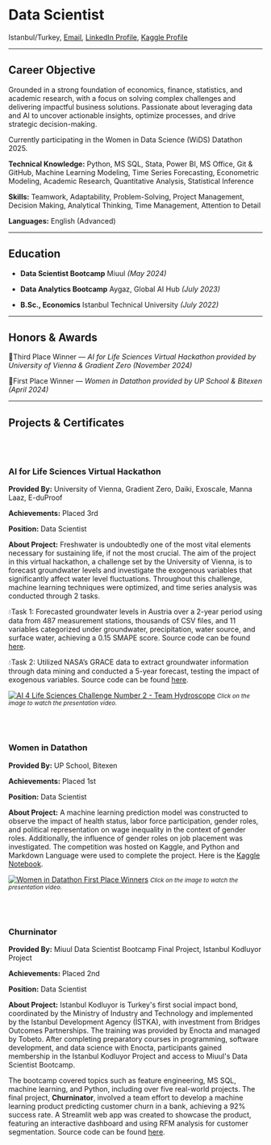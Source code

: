 Data Scientist
================================
Istanbul/Turkey, [Email](mailto:gizemoge2@gmail.com), [LinkedIn Profile], [Kaggle Profile]  

  [LinkedIn Profile]: https://www.linkedin.com/in/gizemoge/  
  [Kaggle Profile]: https://www.kaggle.com/gizemoge  

---

Career Objective
-------------------------
Grounded in a strong foundation of economics, finance, statistics, and academic research, with a focus on solving complex challenges and delivering impactful business solutions. Passionate about leveraging data and AI to uncover actionable insights, optimize processes, and drive strategic decision-making.

Currently participating in the Women in Data Science (WiDS) Datathon 2025.

**Technical Knowledge:** Python, MS SQL, Stata, Power BI, MS Office, Git & GitHub, Machine Learning Modeling,
Time Series Forecasting, Econometric Modeling, Academic Research, Quantitative Analysis, Statistical Inference

**Skills:** Teamwork, Adaptability, Problem-Solving, Project Management, Decision Making, Analytical Thinking, Time Management, Attention to Detail

**Languages:** English (Advanced)

---

Education
-------------------------
- **Data Scientist Bootcamp** Miuul *(May 2024)*
  
- **Data Analytics Bootcamp** Aygaz, Global AI Hub *(July 2023)* 

- **B.Sc., Economics**
  Istanbul Technical University *(July 2022)*  

---

Honors & Awards
-------------------------
🥉Third Place Winner — *AI for Life Sciences Virtual Hackathon provided by University of Vienna & Gradient Zero (November 2024)*

🥇First Place Winner — *Women in Datathon provided by UP School & Bitexen (April 2024)*

---

Projects & Certificates
-------------------------
<br><br/>
### AI for Life Sciences Virtual Hackathon
**Provided By:** University of Vienna, Gradient Zero, Daiki, Exoscale, Manna Laaz, E-duProof

**Achievements:** Placed 3rd

**Position:** Data Scientist

**About Project:** Freshwater is undoubtedly one of the most vital elements necessary for sustaining life, if not the most crucial. The aim of the project in this virtual hackathon, a challenge set by the University of Vienna, is to forecast groundwater levels and investigate the exogenous variables that significantly affect water level fluctuations. Throughout this challenge, machine learning techniques were optimized, and time series analysis was conducted through 2 tasks.

💧Task 1: Forecasted groundwater levels in Austria over a 2-year period using data from 487 measurement stations, thousands of CSV files, and 11 variables categorized under groundwater, precipitation, water source, and surface water, achieving a 0.15 SMAPE score. Source code can be found [here](https://github.com/gizemoge/AI_4_Life_Sciences_Hackathon2_Task1).


💧Task 2: Utilized NASA’s GRACE data to extract groundwater information through data mining and conducted a 5-year forecast, testing the impact of exogenous variables. Source code can be found [here](https://github.com/dilaracankaya/AI_4_Life_Sciences_Hackathon2_Task2).

[![AI 4 Life Sciences Challenge Number 2 - Team Hydroscope](https://img.youtube.com/vi/UTqxLyytgKM/0.jpg)](https://www.youtube.com/watch?v=UTqxLyytgKM)
<small>*Click on the image to watch the presentation video.*</small>

<br><br/>
### Women in Datathon
**Provided By:** UP School, Bitexen

**Achievements:** Placed 1st

**Position:** Data Scientist

**About Project:** A machine learning prediction model was constructed to observe the impact of health status, labor force participation, gender roles, and political representation on wage inequality in the context of gender roles. Additionally, the influence of gender roles on job placement was investigated. The competition was hosted on Kaggle, and Python and Markdown Language were used to complete the project. Here is the [Kaggle Notebook](https://www.kaggle.com/code/edacelikeloglu/1st-place-upschoolxbitexen-datathon-mar24).

[![Women in Datathon First Place Winners](https://img.youtube.com/vi/c_L3OH6Hng4/0.jpg)](https://www.youtube.com/watch?v=c_L3OH6Hng4)
<small>*Click on the image to watch the presentation video.*</small>



<br><br/>
### Churninator
**Provided By:** Miuul Data Scientist Bootcamp Final Project, Istanbul Kodluyor Project

**Achievements:** Placed 2nd

**Position:** Data Scientist

**About Project:** Istanbul Kodluyor is Turkey's first social impact bond, coordinated by the Ministry of Industry and Technology and implemented by the Istanbul Development Agency (İSTKA), with investment from Bridges Outcomes Partnerships. The training was provided by Enocta and managed by Tobeto. After completing preparatory courses in programming, software development, and data science with Enocta, participants gained membership in the Istanbul Kodluyor Project and access to Miuul's Data Scientist Bootcamp.

The bootcamp covered topics such as feature engineering, MS SQL, machine learning, and Python, including over five real-world projects. The final project, **Churninator**, involved a team effort to develop a machine learning product predicting customer churn in a bank, achieving a 92% success rate. A Streamlit web app was created to showcase the product, featuring an interactive dashboard and using RFM analysis for customer segmentation. Source code can be found [here](https://github.com/EdaCelikeloglu/Churninator).
